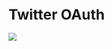 # Twitter OAuth

![](https://raw.githubusercontent.com/konojunya/Twitter-OAuth/master/screenshot/screen.png)
